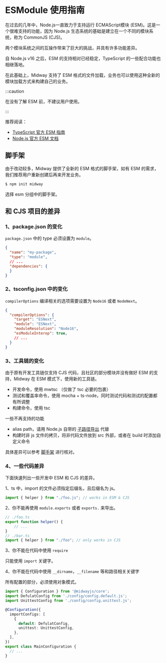 # ESModule 使用指南

在过去的几年中，Node.js一直致力于支持运行 ECMAScript模块 (ESM)。这是一个很难支持的功能，因为 Node.js 生态系统的基础是建立在一个不同的模块系统，称为 CommonJS (CJS)。

两个模块系统之间的互操作带来了巨大的挑战，并具有许多功能差异。

自 Node.js v16 之后，ESM 的支持相对已经稳定，TypeScript 的一些配合功能也相继落地。

在此基础上，Midway 支持了 ESM 格式的文件加载，业务也可以使用这种全新的模块加载方式来构建自己的业务。

:::caution

在没有了解 ESM 前，不建议用户使用。

:::

推荐阅读：

* [TypeScript 官方 ESM 指南](https://www.typescriptlang.org/docs/handbook/esm-node.html)
* [Node.js 官方 ESM 文档](https://nodejs.org/api/esm.html)



## 脚手架

由于改动较多，Midway 提供了全新的 ESM 格式的脚手架，如有 ESM 的需求，我们推荐用户重新创建后再来开发业务。

```bash
$ npm init midway
```

选择 esm 分组中的脚手架。



## 和 CJS 项目的差异

### 1、package.json 的变化

 `package.json` 中的 type 必须设置为 `module`。

```json
{
  "name": "my-package",
  "type": "module",
  // ...
  "dependencies": {
  }
}
```



### 2、tsconfig.json 中的变化

`compilerOptions` 编译相关的选项需要设置为 `Node16` 或者 `NodeNext`。

```json
{
  "compilerOptions": {
    "target": "ESNext",
    "module": "ESNext",
    "moduleResolution": "Node16",
    "esModuleInterop": true,
    // ...
  }
}
```



### 3、工具链的变化

由于原有开发工具链仅支持 CJS 代码，且社区的部分模块并没有做好 ESM 的支持，Midway 在 ESM 模式下，使用新的工具链。

* 开发命令，使用 mwtsc （仅做了 tsc 必要的包裹）
* 测试和覆盖率命令，使用 mocha + ts-node，同时测试代码和测试的配置都有所调整
* 构建命令，使用 tsc

一些不再支持的功能

* alias path，请用 Node.js 自带的 [子路径导出](https://nodejs.org/api/packages.html#subpath-exports) 代替
* 构建时非 js 文件的拷贝，将非代码文件放到 src 外部，或者在 build 时添加自定义命令

具体差异可以参考 [脚手架](https://github.com/midwayjs/midway-boilerplate/blob/master/v3/midway-framework-koa-esm/boilerplate/_package.json) 进行核对。



### 4、一些代码差异

下面快速列出一些开发中 ESM 和 CJS 的差异。



1、ts 中，import 的文件必须指定后缀名，且后缀名为 js。

```typescript
import { helper } from "./foo.js"; // works in ESM & CJS
```



2、你不能再使用 `module.exports` 或者 `exports.` 来导出。

```typescript
// ./foo.ts
export function helper() {
    // ...
}
// ./bar.ts
import { helper } from "./foo"; // only works in CJS
```



3、你不能在代码中使用 `require`

只能使用 `import` 关键字。



4、你不能在代码中使用 `__dirname`，`__filename` 等和路径相关关键字

所有配置的部分，必须使用对象模式。

```typescript
import { Configuration } from '@midwayjs/core';
import DefulatConfig from './config/config.default.js';
import UnittestConfig from './config/config.unittest.js';

@Configuration({
  importConfigs: [
    {
      default: DefulatConfig,
      unittest: UnittestConfig,
    },
  ],
})
export class MainConfiguration {
  // ...
}
```

